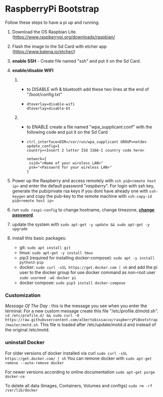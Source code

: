 # RaspberryPi Bootstrap

Follow these steps to have a pi up and running.

1. Download the OS Raspbian Lite. (https://www.raspberrypi.org/downloads/raspbian/

2. Flash the image to the Sd Card with etcher app (https://www.balena.io/etcher/)

3. **enable SSH** - Create file named "ssh" and put it on the Sd Card.

4. **enable/disable WIFI**

    1. - to DISABLE wifi & bluetooth add these two lines at the end of  "/boot/config.txt"

       - ```
         dtoverlay=disable-wifi
         dtoverlay=disable-bt
         ```

    2. - to ENABLE create a file named "wpa_supplicant.conf" with the following code and put it on the Sd Card

       - ```
         ctrl_interface=DIR=/var/run/wpa_supplicant GROUP=netdev
         update_config=1
         country=<Insert 2 letter ISO 3166-1 country code here>
         
         network={
          ssid="<Name of your wireless LAN>"
          psk="<Password for your wireless LAN>"
         }
         ```

5. Power up the Raspberry and access remotely with  `ssh pi@<remote host ip>` and enter the default password "*raspberry*". For login with ssh key, generate the pub/private rsa keys if you dont have already one with `ssh-keygen` and copy the pub-key to the remote machine with `ssh-copy-id pi@<remote host ip>` 

6. run `sudo raspi-config` to change hostname, change timezone, <u>**change password**</u>.

7. update the system with `sudo apt-get -y update && sudo apt-get -y upgrade`

8. install this basic packages:
    - git: `sudo apt install git`
    - tmux:  `sudo apt-get -y install tmux`
    - pip3 (required for installing docker-compose): `sudo apt -y install python3-pip`
    - docker: `sudo curl -sSL https://get.docker.com | sh`
        and add the pi user to the docker group for use docker command as non-root user `sudo usermod -aG docker pi`
    - docker compose:  `sudo pip3 install docker-compose`
    
    
### Customization
*Message Of The Day* : this is the message you see when you enter the terminal. For a new custom message create this file "/etc/profile.d/motd.sh". `cd /etc/profile.d/ && sudo curl -O https://raw.githubusercontent.com/albertobissacco/raspberryPiBootstrap/master/motd.sh`. 
This file is loaded after /etc/update/motd.d and instead of the original /etc/motd.


### uninstall Docker
For older versions of docker installed via curl
`sudo curl -sSL https://get.docker.com/ | sh`
You can remove docker with
`sudo apt-get remove --auto-remove docker`

For newer versions according to online documentation
`sudo apt-get purge docker-ce`

To delete all data (Images, Containers, Volumes and configs)
`sudo rm -rf /var/lib/docker`

